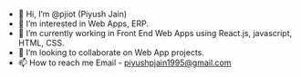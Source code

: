 - 👋 Hi, I’m @pjiot (Piyush Jain)
- 👀 I’m interested in Web Apps, ERP. 
- 🌱 I’m currently working in Front End Web Apps using React.js, javascript, HTML, CSS. 
- 💞️ I’m looking to collaborate on Web App projects.
- 📫 How to reach me Email - piyushpjain1995@gmail.com

<!---
pjiot/pjiot is a ✨ special ✨ repository because its `README.md` (this file) appears on your GitHub profile.
You can click the Preview link to take a look at your changes.
--->
